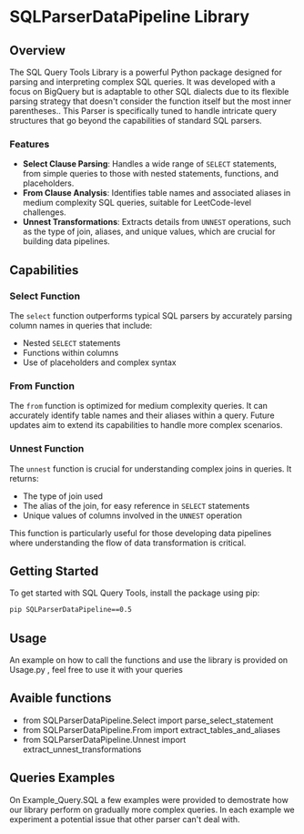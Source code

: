 # SQLParserDataPipeline Library

## Overview
The SQL Query Tools Library is a powerful Python package designed for parsing and interpreting complex SQL queries. It was developed with a focus on BigQuery but is adaptable to other SQL dialects due to its flexible parsing strategy that doesn't consider the function itself but the most inner parentheses..
This Parser is specifically tuned to handle intricate query structures that go beyond the capabilities of standard SQL parsers.

### Features
- **Select Clause Parsing**: Handles a wide range of `SELECT` statements, from simple queries to those with nested statements, functions, and placeholders.
- **From Clause Analysis**: Identifies table names and associated aliases in medium complexity SQL queries, suitable for LeetCode-level challenges.
- **Unnest Transformations**: Extracts details from `UNNEST` operations, such as the type of join, aliases, and unique values, which are crucial for building data pipelines.

## Capabilities

### Select Function
The `select` function outperforms typical SQL parsers by accurately parsing column names in queries that include:
- Nested `SELECT` statements
- Functions within columns
- Use of placeholders and complex syntax

### From Function
The `from` function is optimized for medium complexity queries. It can accurately identify table names and their aliases within a query. Future updates aim to extend its capabilities to handle more complex scenarios.

### Unnest Function
The `unnest` function is crucial for understanding complex joins in queries. It returns:
- The type of join used
- The alias of the join, for easy reference in `SELECT` statements
- Unique values of columns involved in the `UNNEST` operation

This function is particularly useful for those developing data pipelines where understanding the flow of data transformation is critical.

## Getting Started

To get started with SQL Query Tools, install the package using pip:

```bash
pip SQLParserDataPipeline==0.5
```

## Usage

An example on how to call the functions and use the library is provided on Usage.py , feel free to use it with your queries

## Avaible functions
- from SQLParserDataPipeline.Select import parse_select_statement
- from SQLParserDataPipeline.From import extract_tables_and_aliases
- from SQLParserDataPipeline.Unnest import extract_unnest_transformations

## Queries Examples

On Example_Query.SQL a few examples were provided to demostrate how our library perform on gradually more complex queries. In each example we experiment a potential issue that other parser can't deal with.


